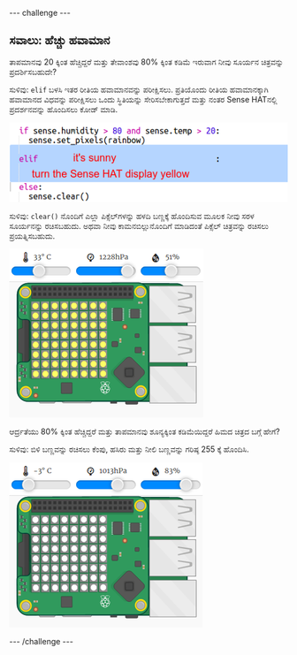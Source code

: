 --- challenge ---

## ಸವಾಲು: ಹೆಚ್ಚು ಹವಾಮಾನ

ತಾಪಮಾನವು 20 ಕ್ಕಿಂತ ಹೆಚ್ಚಿದ್ದರೆ ಮತ್ತು ತೇವಾಂಶವು 80% ಕ್ಕಿಂತ ಕಡಿಮೆ ಇರುವಾಗ ನೀವು ಸೂರ್ಯನ ಚಿತ್ರವನ್ನು ಪ್ರದರ್ಶಿಸಬಹುದೇ?

ಸುಳಿವು: `elif` ಬಳಸಿ ಇತರ ರೀತಿಯ ಹವಾಮಾನವನ್ನು ಪರೀಕ್ಷಿಸಲು. ಪ್ರತಿಯೊಂದು ರೀತಿಯ ಹವಾಮಾನಕ್ಕಾಗಿ ಹವಾಮಾನದ ವಿಧವನ್ನು ಪರೀಕ್ಷಿಸಲು ಒಂದು ಸ್ಥಿತಿಯನ್ನು ಸೇರಿಸಬೇಕಾಗುತ್ತದೆ ಮತ್ತು ನಂತರ Sense HAT‌ನಲ್ಲಿ ಪ್ರದರ್ಶನವನ್ನು ಹೊಂದಿಸಲು ಕೋಡ್ ಮಾಡಿ.

![ಸ್ಕ್ರೀನ್‍ಶಾಟ್](images/rainbow-elif.png)

ಸುಳಿವು: `clear()` ನೊಂದಿಗೆ ಎಲ್ಲಾ ಪಿಕ್ಸೆಲ್‌ಗಳನ್ನು ಹಳದಿ ಬಣ್ಣಕ್ಕೆ ಹೊಂದಿಸುವ ಮೂಲಕ ನೀವು ಸರಳ ಸೂರ್ಯನನ್ನು ರಚಿಸಬಹುದು. ಅಥವಾ ನೀವು ಕಾಮನಬಿಲ್ಲುನೊಂದಿಗೆ ಮಾಡಿದಂತೆ ಪಿಕ್ಸೆಲ್ ಚಿತ್ರವನ್ನು ರಚಿಸಲು ಪ್ರಯತ್ನಿಸಬಹುದು.

![ಸ್ಕ್ರೀನ್‍ಶಾಟ್](images/rainbow-sun.png)

ಆರ್ದ್ರತೆಯು 80% ಕ್ಕಿಂತ ಹೆಚ್ಚಿದ್ದರೆ ಮತ್ತು ತಾಪಮಾನವು ಶೂನ್ಯಕ್ಕಿಂತ ಕಡಿಮೆಯಿದ್ದರೆ ಹಿಮದ ಚಿತ್ರದ ಬಗ್ಗೆ ಹೇಗೆ?

ಸುಳಿವು: ಬಿಳಿ ಬಣ್ಣವನ್ನು ರಚಿಸಲು ಕೆಂಪು, ಹಸಿರು ಮತ್ತು ನೀಲಿ ಬಣ್ಣವನ್ನು ಗರಿಷ್ಠ 255 ಕ್ಕೆ ಹೊಂದಿಸಿ.

![ಸ್ಕ್ರೀನ್‍ಶಾಟ್](images/rainbow-snow.png)

--- /challenge ---